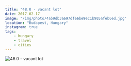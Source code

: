```yaml
---
title: "48.0 - vacant lot"
date: 2017-02-17
image: "/img/photo/4ab9db3a697dfe6be9ec1b905afeb6ed.jpg"
location: "Budapest, Hungary"
instagram: true
tags:
    - hungary
    - travel
    - cities
---
```


![48.0 - vacant lot](/img/photo/4ab9db3a697dfe6be9ec1b905afeb6ed.jpg)
